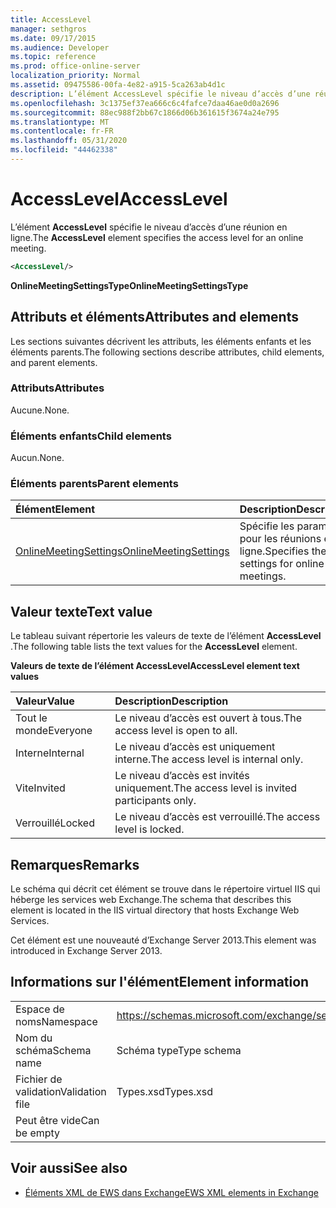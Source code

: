 ```yaml
---
title: AccessLevel
manager: sethgros
ms.date: 09/17/2015
ms.audience: Developer
ms.topic: reference
ms.prod: office-online-server
localization_priority: Normal
ms.assetid: 09475586-00fa-4e82-a915-5ca263ab4d1c
description: L’élément AccessLevel spécifie le niveau d’accès d’une réunion en ligne.
ms.openlocfilehash: 3c1375ef37ea666c6c4fafce7daa46ae0d0a2696
ms.sourcegitcommit: 88ec988f2bb67c1866d06b361615f3674a24e795
ms.translationtype: MT
ms.contentlocale: fr-FR
ms.lasthandoff: 05/31/2020
ms.locfileid: "44462338"
---
```

# <a name="accesslevel"></a><span data-ttu-id="2b770-103">AccessLevel</span><span class="sxs-lookup"><span data-stu-id="2b770-103">AccessLevel</span></span>

<span data-ttu-id="2b770-104">L’élément **AccessLevel** spécifie le niveau d’accès d’une réunion en ligne.</span><span class="sxs-lookup"><span data-stu-id="2b770-104">The **AccessLevel** element specifies the access level for an online meeting.</span></span> 
  
```XML
<AccessLevel/>
```

 <span data-ttu-id="2b770-105">**OnlineMeetingSettingsType**</span><span class="sxs-lookup"><span data-stu-id="2b770-105">**OnlineMeetingSettingsType**</span></span>
## <a name="attributes-and-elements"></a><span data-ttu-id="2b770-106">Attributs et éléments</span><span class="sxs-lookup"><span data-stu-id="2b770-106">Attributes and elements</span></span>

<span data-ttu-id="2b770-107">Les sections suivantes décrivent les attributs, les éléments enfants et les éléments parents.</span><span class="sxs-lookup"><span data-stu-id="2b770-107">The following sections describe attributes, child elements, and parent elements.</span></span>
  
### <a name="attributes"></a><span data-ttu-id="2b770-108">Attributs</span><span class="sxs-lookup"><span data-stu-id="2b770-108">Attributes</span></span>

<span data-ttu-id="2b770-109">Aucune.</span><span class="sxs-lookup"><span data-stu-id="2b770-109">None.</span></span>
  
### <a name="child-elements"></a><span data-ttu-id="2b770-110">Éléments enfants</span><span class="sxs-lookup"><span data-stu-id="2b770-110">Child elements</span></span>

<span data-ttu-id="2b770-111">Aucun.</span><span class="sxs-lookup"><span data-stu-id="2b770-111">None.</span></span>
  
### <a name="parent-elements"></a><span data-ttu-id="2b770-112">Éléments parents</span><span class="sxs-lookup"><span data-stu-id="2b770-112">Parent elements</span></span>

|<span data-ttu-id="2b770-113">**Élément**</span><span class="sxs-lookup"><span data-stu-id="2b770-113">**Element**</span></span>|<span data-ttu-id="2b770-114">**Description**</span><span class="sxs-lookup"><span data-stu-id="2b770-114">**Description**</span></span>|
|:-----|:-----|
|[<span data-ttu-id="2b770-115">OnlineMeetingSettings</span><span class="sxs-lookup"><span data-stu-id="2b770-115">OnlineMeetingSettings</span></span>](onlinemeetingsettings.md) <br/> |<span data-ttu-id="2b770-116">Spécifie les paramètres pour les réunions en ligne.</span><span class="sxs-lookup"><span data-stu-id="2b770-116">Specifies the settings for online meetings.</span></span>  <br/> |
   
## <a name="text-value"></a><span data-ttu-id="2b770-117">Valeur texte</span><span class="sxs-lookup"><span data-stu-id="2b770-117">Text value</span></span>

<span data-ttu-id="2b770-118">Le tableau suivant répertorie les valeurs de texte de l’élément **AccessLevel** .</span><span class="sxs-lookup"><span data-stu-id="2b770-118">The following table lists the text values for the **AccessLevel** element.</span></span> 
  
<span data-ttu-id="2b770-119">**Valeurs de texte de l’élément AccessLevel**</span><span class="sxs-lookup"><span data-stu-id="2b770-119">**AccessLevel element text values**</span></span>

|<span data-ttu-id="2b770-120">**Valeur**</span><span class="sxs-lookup"><span data-stu-id="2b770-120">**Value**</span></span>|<span data-ttu-id="2b770-121">**Description**</span><span class="sxs-lookup"><span data-stu-id="2b770-121">**Description**</span></span>|
|:-----|:-----|
|<span data-ttu-id="2b770-122">Tout le monde</span><span class="sxs-lookup"><span data-stu-id="2b770-122">Everyone</span></span>  <br/> |<span data-ttu-id="2b770-123">Le niveau d’accès est ouvert à tous.</span><span class="sxs-lookup"><span data-stu-id="2b770-123">The access level is open to all.</span></span>  <br/> |
|<span data-ttu-id="2b770-124">Interne</span><span class="sxs-lookup"><span data-stu-id="2b770-124">Internal</span></span>  <br/> |<span data-ttu-id="2b770-125">Le niveau d’accès est uniquement interne.</span><span class="sxs-lookup"><span data-stu-id="2b770-125">The access level is internal only.</span></span>  <br/> |
|<span data-ttu-id="2b770-126">Vite</span><span class="sxs-lookup"><span data-stu-id="2b770-126">Invited</span></span>  <br/> |<span data-ttu-id="2b770-127">Le niveau d’accès est invités uniquement.</span><span class="sxs-lookup"><span data-stu-id="2b770-127">The access level is invited participants only.</span></span>  <br/> |
|<span data-ttu-id="2b770-128">Verrouillé</span><span class="sxs-lookup"><span data-stu-id="2b770-128">Locked</span></span>  <br/> |<span data-ttu-id="2b770-129">Le niveau d’accès est verrouillé.</span><span class="sxs-lookup"><span data-stu-id="2b770-129">The access level is locked.</span></span>  <br/> |
   
## <a name="remarks"></a><span data-ttu-id="2b770-130">Remarques</span><span class="sxs-lookup"><span data-stu-id="2b770-130">Remarks</span></span>

<span data-ttu-id="2b770-131">Le schéma qui décrit cet élément se trouve dans le répertoire virtuel IIS qui héberge les services web Exchange.</span><span class="sxs-lookup"><span data-stu-id="2b770-131">The schema that describes this element is located in the IIS virtual directory that hosts Exchange Web Services.</span></span>
  
<span data-ttu-id="2b770-132">Cet élément est une nouveauté d’Exchange Server 2013.</span><span class="sxs-lookup"><span data-stu-id="2b770-132">This element was introduced in Exchange Server 2013.</span></span>
  
## <a name="element-information"></a><span data-ttu-id="2b770-133">Informations sur l'élément</span><span class="sxs-lookup"><span data-stu-id="2b770-133">Element information</span></span>

|||
|:-----|:-----|
|<span data-ttu-id="2b770-134">Espace de noms</span><span class="sxs-lookup"><span data-stu-id="2b770-134">Namespace</span></span>  <br/> |https://schemas.microsoft.com/exchange/services/2006/types  <br/> |
|<span data-ttu-id="2b770-135">Nom du schéma</span><span class="sxs-lookup"><span data-stu-id="2b770-135">Schema name</span></span>  <br/> |<span data-ttu-id="2b770-136">Schéma type</span><span class="sxs-lookup"><span data-stu-id="2b770-136">Type schema</span></span>  <br/> |
|<span data-ttu-id="2b770-137">Fichier de validation</span><span class="sxs-lookup"><span data-stu-id="2b770-137">Validation file</span></span>  <br/> |<span data-ttu-id="2b770-138">Types.xsd</span><span class="sxs-lookup"><span data-stu-id="2b770-138">Types.xsd</span></span>  <br/> |
|<span data-ttu-id="2b770-139">Peut être vide</span><span class="sxs-lookup"><span data-stu-id="2b770-139">Can be empty</span></span>  <br/> ||
   
## <a name="see-also"></a><span data-ttu-id="2b770-140">Voir aussi</span><span class="sxs-lookup"><span data-stu-id="2b770-140">See also</span></span>

- [<span data-ttu-id="2b770-141">Éléments XML de EWS dans Exchange</span><span class="sxs-lookup"><span data-stu-id="2b770-141">EWS XML elements in Exchange</span></span>](ews-xml-elements-in-exchange.md)

